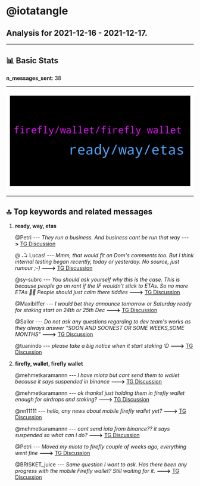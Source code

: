 # **@iotatangle**
 ## Analysis for **2021-12-16** - **2021-12-17**.

---

## 📊 **Basic Stats**

**n_messages_sent**: 38

---
![wordcloud](iotatangle_1Days_wordcloud.png)

---


## 🔝 **Top keywords and related messages**

1. **ready, way, etas**

    @Petri --- *They run a business. And business cant be run that way* **--->** [TG Discussion](https://t.me/iotatangle/299614)

    @⠠⠵ Lucas! --- *Mmm, that would fit on Dom's comments too. But I think internal testing began recently, today or yesterday. No source, just rumour ;-)* **--->** [TG Discussion](https://t.me/iotatangle/299464)

    @sy-subrc --- *You should ask yourself why this is the case. This is because people go on rant if the IF wouldn’t stick to ETAs. So no more ETAs 🤷‍♂️ People should just calm there tiddies* **--->** [TG Discussion](https://t.me/iotatangle/299552)

    @Maxibiffer --- *I would bet they announce tomorrow or Saturday ready for staking start on 24th or 25th Dec* **--->** [TG Discussion](https://t.me/iotatangle/299463)

    @Sailor --- *Do not ask any questions regarding to dev team's works as they always answer "SOON AND SOONEST OR SOME WEEKS,SOME MONTHS"* **--->** [TG Discussion](https://t.me/iotatangle/299541)

    @tuanindo --- *please take a big notice when it start staking :D* **--->** [TG Discussion](https://t.me/iotatangle/299343)

2. **firefly, wallet, firefly wallet**

    @mehmetkaramannn --- *I have miota but cant send them to wallet because it says suspended in binance* **--->** [TG Discussion](https://t.me/iotatangle/299594)

    @mehmetkaramannn --- *ok thanks! just holding them in firefly wallet enough for airdrops and staking?* **--->** [TG Discussion](https://t.me/iotatangle/299579)

    @nn11111 --- *hello, any news about mobile firefly wallet yet?* **--->** [TG Discussion](https://t.me/iotatangle/299472)

    @mehmetkaramannn --- *cant send iota from binance?? it says suspended so what can I do?* **--->** [TG Discussion](https://t.me/iotatangle/299573)

    @Petri --- *Moved my miota to firefly couple of weeks ago, everything went fine* **--->** [TG Discussion](https://t.me/iotatangle/299618)

    @BRISKET_juice --- *Same question I want to ask.  Has there been any progress with the mobile Firefly wallet? Still waiting for it.* **--->** [TG Discussion](https://t.me/iotatangle/299526)

